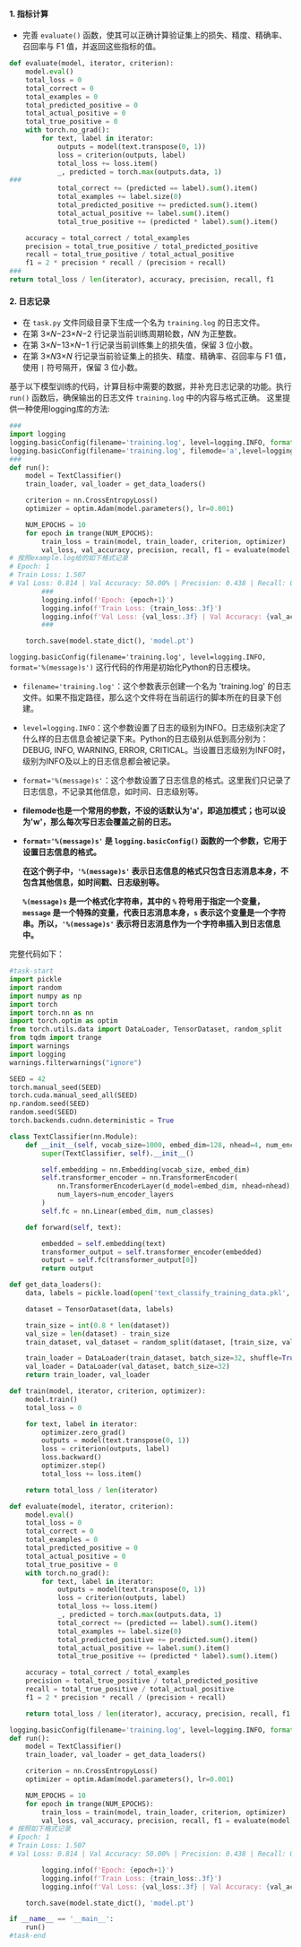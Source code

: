 #### **1. 指标计算**

- 完善 `evaluate()` 函数，使其可以正确计算验证集上的损失、精度、精确率、召回率与 F1 值，并返回这些指标的值。

```python
def evaluate(model, iterator, criterion):
    model.eval()
    total_loss = 0
    total_correct = 0
    total_examples = 0
    total_predicted_positive = 0
    total_actual_positive = 0
    total_true_positive = 0   
    with torch.no_grad():
        for text, label in iterator:
            outputs = model(text.transpose(0, 1))
            loss = criterion(outputs, label)
            total_loss += loss.item()
            _, predicted = torch.max(outputs.data, 1)
###
            total_correct += (predicted == label).sum().item()
            total_examples += label.size(0)
            total_predicted_positive += predicted.sum().item()
            total_actual_positive += label.sum().item()
            total_true_positive += (predicted * label).sum().item()

    accuracy = total_correct / total_examples
    precision = total_true_positive / total_predicted_positive
    recall = total_true_positive / total_actual_positive
    f1 = 2 * precision * recall / (precision + recall)
###
return total_loss / len(iterator), accuracy, precision, recall, f1
```



#### **2. 日志记录**

- 在 `task.py` 文件同级目录下生成一个名为 `training.log` 的日志文件。
- 在第 3×𝑁−23×*N*−2 行记录当前训练周期轮数，𝑁*N* 为正整数。
- 在第 3×𝑁−13×*N*−1 行记录当前训练集上的损失值，保留 3 位小数。
- 在第 3×𝑁3×*N* 行记录当前验证集上的损失、精度、精确率、召回率与 F1 值，使用 `|` 符号隔开，保留 3 位小数。

基于以下模型训练的代码，计算目标中需要的数据，并补充日志记录的功能。执行 `run()` 函数后，确保输出的日志文件 `training.log` 中的内容与格式正确。
这里提供一种使用logging库的方法:

```python
###
import logging
logging.basicConfig(filename='training.log', level=logging.INFO, format='%(message)s')
logging.basicConfig(filename='training.log', filemode='a',level=logging.INFO, format='%(message)s') 
###
def run():
    model = TextClassifier()
    train_loader, val_loader = get_data_loaders()

    criterion = nn.CrossEntropyLoss()
    optimizer = optim.Adam(model.parameters(), lr=0.001)

    NUM_EPOCHS = 10
    for epoch in trange(NUM_EPOCHS):
        train_loss = train(model, train_loader, criterion, optimizer)
        val_loss, val_accuracy, precision, recall, f1 = evaluate(model, val_loader, criterion)
# 按照example.log给的如下格式记录
# Epoch: 1
# Train Loss: 1.507
# Val Loss: 0.814 | Val Accuracy: 50.00% | Precision: 0.438 | Recall: 0.875 | F1: 0.583
		###
        logging.info(f'Epoch: {epoch+1}')
        logging.info(f'Train Loss: {train_loss:.3f}')
        logging.info(f'Val Loss: {val_loss:.3f} | Val Accuracy: {val_accuracy*100:.2f}% | Precision: {precision:.3f} | Recall: {recall:.3f} | F1: {f1:.3f}')
        ###

    torch.save(model.state_dict(), 'model.pt')
```

`logging.basicConfig(filename='training.log', level=logging.INFO, format='%(message)s')` 这行代码的作用是初始化Python的日志模块。

- `filename='training.log'`：这个参数表示创建一个名为 'training.log' 的日志文件。如果不指定路径，那么这个文件将在当前运行的脚本所在的目录下创建。
- `level=logging.INFO`：这个参数设置了日志的级别为INFO。日志级别决定了什么样的日志信息会被记录下来。Python的日志级别从低到高分别为：DEBUG, INFO, WARNING, ERROR, CRITICAL。当设置日志级别为INFO时，级别为INFO及以上的日志信息都会被记录。
- `format='%(message)s'`：这个参数设置了日志信息的格式。这里我们只记录了日志信息，不记录其他信息，如时间、日志级别等。

- **filemode也是一个常用的参数，不设的话默认为'a'，即追加模式；也可以设为'w'，那么每次写日志会覆盖之前的日志。**

- **`format='%(message)s'` 是 `logging.basicConfig()` 函数的一个参数，它用于设置日志信息的格式。**

  **在这个例子中，`'%(message)s'` 表示日志信息的格式只包含日志消息本身，不包含其他信息，如时间戳、日志级别等。**

  **`%(message)s` 是一个格式化字符串，其中的 `%` 符号用于指定一个变量，`message` 是一个特殊的变量，代表日志消息本身，`s` 表示这个变量是一个字符串。所以，`'%(message)s'` 表示将日志消息作为一个字符串插入到日志信息中。**

完整代码如下：

```python
#task-start
import pickle
import random
import numpy as np
import torch
import torch.nn as nn
import torch.optim as optim
from torch.utils.data import DataLoader, TensorDataset, random_split
from tqdm import trange
import warnings
import logging
warnings.filterwarnings("ignore")

SEED = 42
torch.manual_seed(SEED)
torch.cuda.manual_seed_all(SEED)
np.random.seed(SEED)
random.seed(SEED)
torch.backends.cudnn.deterministic = True

class TextClassifier(nn.Module):
    def __init__(self, vocab_size=1000, embed_dim=128, nhead=4, num_encoder_layers=2, num_classes=2):
        super(TextClassifier, self).__init__()

        self.embedding = nn.Embedding(vocab_size, embed_dim)
        self.transformer_encoder = nn.TransformerEncoder(
            nn.TransformerEncoderLayer(d_model=embed_dim, nhead=nhead),
            num_layers=num_encoder_layers
        )
        self.fc = nn.Linear(embed_dim, num_classes)

    def forward(self, text):

        embedded = self.embedding(text)
        transformer_output = self.transformer_encoder(embedded)
        output = self.fc(transformer_output[0])
        return output

def get_data_loaders():
    data, labels = pickle.load(open('text_classify_training_data.pkl', 'rb'))

    dataset = TensorDataset(data, labels)

    train_size = int(0.8 * len(dataset))
    val_size = len(dataset) - train_size
    train_dataset, val_dataset = random_split(dataset, [train_size, val_size])

    train_loader = DataLoader(train_dataset, batch_size=32, shuffle=True)
    val_loader = DataLoader(val_dataset, batch_size=32)
    return train_loader, val_loader

def train(model, iterator, criterion, optimizer):
    model.train()
    total_loss = 0

    for text, label in iterator:
        optimizer.zero_grad()
        outputs = model(text.transpose(0, 1))
        loss = criterion(outputs, label)
        loss.backward()
        optimizer.step()
        total_loss += loss.item()

    return total_loss / len(iterator)

def evaluate(model, iterator, criterion):
    model.eval()
    total_loss = 0
    total_correct = 0
    total_examples = 0
    total_predicted_positive = 0
    total_actual_positive = 0
    total_true_positive = 0   
    with torch.no_grad():
        for text, label in iterator:
            outputs = model(text.transpose(0, 1))
            loss = criterion(outputs, label)
            total_loss += loss.item()
            _, predicted = torch.max(outputs.data, 1)
            total_correct += (predicted == label).sum().item()
            total_examples += label.size(0)
            total_predicted_positive += predicted.sum().item()
            total_actual_positive += label.sum().item()
            total_true_positive += (predicted * label).sum().item()

    accuracy = total_correct / total_examples
    precision = total_true_positive / total_predicted_positive
    recall = total_true_positive / total_actual_positive
    f1 = 2 * precision * recall / (precision + recall)

    return total_loss / len(iterator), accuracy, precision, recall, f1

logging.basicConfig(filename='training.log', level=logging.INFO, format='%(message)s')
def run():
    model = TextClassifier()
    train_loader, val_loader = get_data_loaders()

    criterion = nn.CrossEntropyLoss()
    optimizer = optim.Adam(model.parameters(), lr=0.001)

    NUM_EPOCHS = 10
    for epoch in trange(NUM_EPOCHS):
        train_loss = train(model, train_loader, criterion, optimizer)
        val_loss, val_accuracy, precision, recall, f1 = evaluate(model, val_loader, criterion)
# 按照如下格式记录
# Epoch: 1
# Train Loss: 1.507
# Val Loss: 0.814 | Val Accuracy: 50.00% | Precision: 0.438 | Recall: 0.875 | F1: 0.583

        logging.info(f'Epoch: {epoch+1}')
        logging.info(f'Train Loss: {train_loss:.3f}')
        logging.info(f'Val Loss: {val_loss:.3f} | Val Accuracy: {val_accuracy*100:.2f}% | Precision: {precision:.3f} | Recall: {recall:.3f} | F1: {f1:.3f}')

    torch.save(model.state_dict(), 'model.pt')

if __name__ == '__main__':
    run()
#task-end
```

